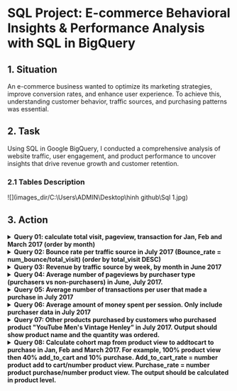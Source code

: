 # SQL Project: E-commerce Behavioral Insights & Performance Analysis with SQL in BigQuery

## 1. Situation
An e-commerce business wanted to optimize its marketing strategies, improve conversion rates, and enhance user experience. To achieve this, understanding customer behavior, traffic sources, and purchasing patterns was essential.

## 2. Task
Using SQL in Google BigQuery, I conducted a comprehensive analysis of website traffic, user engagement, and product performance to uncover insights that drive revenue growth and customer retention.

### 2.1 Tables Description
![](images_dir/C:\Users\ADMIN\Desktop\hinh github\Sql 1.jpg)

## 3. Action
<details><summary><strong>Query 01: calculate total visit, pageview, transaction for Jan, Feb and March 2017 (order by month)</strong></summary>
<br>
  
```sql
--q1
select
  format_date("%Y%m", parse_date("%Y%m%d", date)) as month,
  sum(totals.visits) as visits,
  sum(totals.pageviews) as pageviews,
  sum(totals.transactions) as transactions,
from `bigquery-public-data.google_analytics_sample.ga_sessions_2017*`
where _TABLE_SUFFIX between '0101' and '0331'
group by 1
order by 1;
```
Output

![image](https://github.com/user-attachments/assets/c9362f22-5ea2-482b-a5cc-b8751d0a2008)

</details>
<details><summary><strong>Query 02: Bounce rate per traffic source in July 2017 (Bounce_rate = num_bounce/total_visit) (order by total_visit DESC)</strong></summary>
<br>

```sql
--q2
select
    trafficSource.source as source,
    sum(totals.visits) as total_visits,
    sum(totals.Bounces) as total_no_of_bounces,
    (sum(totals.Bounces)/sum(totals.visits))* 100.00 as bounce_rate
from `bigquery-public-data.google_analytics_sample.ga_sessions_201707*`
group by source
order by total_visits DESC;
```
Output

![image](https://github.com/user-attachments/assets/be4136e2-e417-4e11-9613-45dc5c66a383)

</details>
<details><summary><strong>Query 03: Revenue by traffic source by week, by month in June 2017</strong></summary>
<br>

```sql
--q3
with 
month_data as(
  select
    "Month" as time_type,
    format_date("%Y%m", parse_date("%Y%m%d", date)) as month,
    trafficSource.source as source,
    sum(p.productRevenue)/1000000 as revenue
  from `bigquery-public-data.google_analytics_sample.ga_sessions_201706*`,
    unnest(hits) hits,
    unnest(product) p
  where p.productRevenue is not null
  group by 1,2,3
  order by revenue DESC
),

week_data as(
  select
    "Week" as time_type,
    format_date("%Y%W", parse_date("%Y%m%d", date)) as week,
    trafficSource.source as source,
    sum(p.productRevenue)/1000000 as revenue
  from `bigquery-public-data.google_analytics_sample.ga_sessions_201706*`,
    unnest(hits) hits,
    unnest(product) p
  where p.productRevenue is not null
  group by 1,2,3
  order by revenue DESC
)

select * from month_data
union all
select * from week_data;
order by time_type
```
Output

![image](https://github.com/user-attachments/assets/a7e2b130-eb4f-4b12-b155-1a2d0db715b5)

</details>
<details><summary><strong>Query 04: Average number of pageviews by purchaser type (purchasers vs non-purchasers) in June, July 2017.</strong></summary>
<br>

```sql
--q4
with 
purchaser_data as(
  select
      format_date("%Y%m",parse_date("%Y%m%d",date)) as month,
      (sum(totals.pageviews)/count(distinct fullvisitorid)) as avg_pageviews_purchase,
  from `bigquery-public-data.google_analytics_sample.ga_sessions_2017*`
    ,unnest(hits) hits
    ,unnest(product) product
  where _table_suffix between '0601' and '0731'
  and totals.transactions>=1
  and product.productRevenue is not null
  group by month
),

non_purchaser_data as(
  select
      format_date("%Y%m",parse_date("%Y%m%d",date)) as month,
      sum(totals.pageviews)/count(distinct fullvisitorid) as avg_pageviews_non_purchase,
  from `bigquery-public-data.google_analytics_sample.ga_sessions_2017*`
      ,unnest(hits) hits
    ,unnest(product) product
  where _table_suffix between '0601' and '0731'
  and totals.transactions is null
  and product.productRevenue is null
  group by month
)

select
    pd.*,
    avg_pageviews_non_purchase
from purchaser_data pd
full join non_purchaser_data using(month)
order by pd.month;
```
Output

![image](https://github.com/user-attachments/assets/6f72fcbd-d616-4fa2-af69-63ad076eabbf)

</details>
<details><summary><strong>Query 05: Average number of transactions per user that made a purchase in July 2017</strong></summary>
<br>

```sql
--q5
select
    format_date("%Y%m",parse_date("%Y%m%d",date)) as month,
    sum(totals.transactions)/count(distinct fullvisitorid) as Avg_total_transactions_per_user
from `bigquery-public-data.google_analytics_sample.ga_sessions_201707*`
    ,unnest (hits) hits,
    unnest(product) product
where  totals.transactions>=1
and product.productRevenue is not null
group by month;
```
Output

![image](https://github.com/user-attachments/assets/eb3b03a0-393c-4e9b-8dc4-17a30ef92a82)

</details>
<details><summary><strong>Query 06: Average amount of money spent per session. Only include purchaser data in July 2017</strong></summary>
<br>

```sql
--q6
with Raw_data as(
  select
    FORMAT_DATE('%Y%m',PARSE_DATE('%Y%m%d',date)) as month
    ,totals.visits as visits
    ,product.productRevenue as Revenue
  from `bigquery-public-data.google_analytics_sample.ga_sessions_201707*` 
    ,unnest(hits) as hits
    ,unnest(hits.product) as product
  where totals.transactions is not null and product.productRevenue is not null
)

,Avg_per_visit as(
select 
  month
  ,sum(Revenue) as total_revenue
  ,sum(visits) as total_visit
  ,ROUND((sum(Revenue)/1000000)/sum(visits),2) as avg_revenue_by_user_per_visit
from Raw_data
group by month
)

select month, avg_revenue_by_user_per_visit
from Avg_per_visit;

select
    format_date("%Y%m",parse_date("%Y%m%d",date)) as month,
    ((sum(product.productRevenue)/sum(totals.visits))/power(10,6)) as avg_revenue_by_user_per_visit
from `bigquery-public-data.google_analytics_sample.ga_sessions_201707*`
  ,unnest(hits) hits
  ,unnest(product) product
where product.productRevenue is not null
and totals.transactions>=1
group by month;
```
Output

![image](https://github.com/user-attachments/assets/d2a16876-eda8-4366-b2ec-99d6dadefb10)

</details>
<details><summary><strong>Query 07: Other products purchased by customers who purchased product "YouTube Men's Vintage Henley" in July 2017. Output should show product name and the quantity was ordered.</strong></summary>
<br>

```sql
--q7
select
    product.v2productname as other_purchased_product,
    sum(product.productQuantity) as quantity
from `bigquery-public-data.google_analytics_sample.ga_sessions_201707*`,
    unnest(hits) as hits,
    unnest(hits.product) as product
where fullvisitorid in (select distinct fullvisitorid
                        from `bigquery-public-data.google_analytics_sample.ga_sessions_201707*`,
                        unnest(hits) as hits,
                        unnest(hits.product) as product
                        where product.v2productname = "YouTube Men's Vintage Henley"
                        and product.productRevenue is not null)
and product.v2productname != "YouTube Men's Vintage Henley"
and product.productRevenue is not null
group byother_purchased_product
order by quantity desc;

with buyer_list as(
    select
        distinct fullVisitorId  
    from `bigquery-public-data.google_analytics_sample.ga_sessions_201707*`
    , unnest(hits) as hits
    , unnest(hits.product) as product
    where product.v2ProductName = "YouTube Men's Vintage Henley"
    and totals.transactions>=1
    and product.productRevenue is not null
)

select
  product.v2ProductName as other_purchased_products,
  sum(product.productQuantity) as quantity
from `bigquery-public-data.google_analytics_sample.ga_sessions_201707*`
, unnest(hits) as hits
, unnest(hits.product) as product
join buyer_list using(fullVisitorId)
where product.v2ProductName != "YouTube Men's Vintage Henley"
 and product.productRevenue is not null
group by other_purchased_products
order by quantity DESC;
```
Output

![image](https://github.com/user-attachments/assets/606d986a-0e59-4a6e-9729-afad834b96d7)

</details>
<details><summary><strong>Query 08: Calculate cohort map from product view to addtocart to purchase in Jan, Feb and March 2017. For example, 100% product view then 40% add_to_cart and 10% purchase.
Add_to_cart_rate = number product  add to cart/number product view. Purchase_rate = number product purchase/number product view. The output should be calculated in product level.</strong></summary>
<br>

```sql
--q8
with product_data as(
select
    format_date('%Y%m', parse_date('%Y%m%d',date)) as month,
    count(CasE WHEN eCommerceAction.action_type = '2' THEN product.v2ProductName END) as num_product_view,
    count(CasE WHEN eCommerceAction.action_type = '3' THEN product.v2ProductName END) as num_add_to_cart,
    count(CasE WHEN eCommerceAction.action_type = '6' and product.productRevenue is not null THEN product.v2ProductName END) as num_purchase
from `bigquery-public-data.google_analytics_sample.ga_sessions_*`
,unnest(hits) as hits
,unnest (hits.product) as product
where _table_suffix between '20170101' and '20170331'
and eCommerceAction.action_type in ('2','3','6')
group by month
order by month
)

select
    *,
    round(num_add_to_cart/num_product_view * 100, 2) as add_to_cart_rate,
    round(num_purchase/num_product_view * 100, 2) as purchase_rate
from product_data;
```
Output

![image](https://github.com/user-attachments/assets/e926afad-32c2-4775-b768-ce65dfc4528b)

</details>



